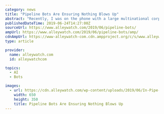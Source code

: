 ```yaml
---
category: news
title: "Pipeline Bots Are Ensuring Nothing Blows Up"
abstract: "Recently, I was on the phone with a large multinational corporate investor discussing the applications for robotics in the energy market. He expressed his frustration about the lack of products to inspect and repair active oil and gas pipelines, citing too ..."
publishedDateTime: 2019-06-24T14:27:00Z
sourceUrl: https://www.alleywatch.com/2019/06/pipeline-bots/
ampUrl: https://www.alleywatch.com/2019/06/pipeline-bots/amp/
cdnAmpUrl: https://www-alleywatch-com.cdn.ampproject.org/c/s/www.alleywatch.com/2019/06/pipeline-bots/amp/
type: article

provider:
  name: alleywatch.com
  id: alleywatchcom

topics:
  - AI
  - Bots

images:
  - url: https://cdn.alleywatch.com/wp-content/uploads/2019/06/In-Pipe-Inspection-Robots-Market.png
    width: 650
    height: 350
    title: Pipeline Bots Are Ensuring Nothing Blows Up
---
```

